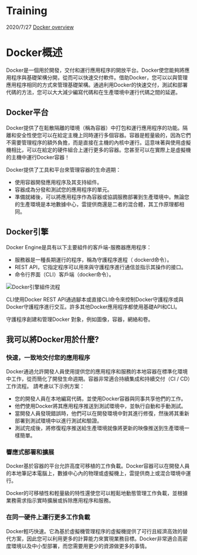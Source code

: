 # Training
2020/7/27
[Docker overview](https://docs.docker.com/get-started/overview/)

# Docker概述
Docker是一個用於開發，交付和運行應用程序的開放平台。Docker使您能夠將應用程序與基礎架構分開，從而可以快速交付軟件。借助Docker，您可以以與管理應用程序相同的方式來管理基礎架構。通過利用Docker的快速交付，測試和部署代碼的方法，您可以大大減少編寫代碼和在生產環境中運行代碼之間的延遲。

## Docker平台
Docker提供了在鬆散隔離的環境（稱為容器）中打包和運行應用程序的功能。隔離和安全性使您可以在給定主機上同時運行多個容器。容器是輕量級的，因為它們不需要管理程序的額外負擔，而是直接在主機的內核中運行。這意味著與使用虛擬機相比，可以在給定的硬件組合上運行更多的容器。您甚至可以在實際上是虛擬機的主機中運行Docker容器！

Docker提供了工具和平台來管理容器的生命週期：
  * 使用容器開發應用程序及其支持組件。
  * 容器成為分發和測試您的應用程序的單元。
  * 準備就緒後，可以將應用程序作為容器或協調服務部署到生產環境中。無論您的生產環境是本地數據中心，雲提供商還是二者的混合體，其工作原理都相同。

## Docker引擎
Docker Engine是具有以下主要組件的客戶端-服務器應用程序：
* 服務器是一種長期運行的程序，稱為守護程序進程（ dockerd命令）。
* REST API，它指定程序可以用來與守護程序進行通信並指示其操作的接口。
* 命令行界面（CLI）客戶端（docker命令）。

![Docker引擎組件流程](https://docs.docker.com/engine/images/engine-components-flow.png)

CLI使用Docker REST API通過腳本或直接CLI命令來控制Docker守護程序或與Docker守護程序進行交互。許多其他Docker應用程序都使用基礎API和CLI。

守護程序創建和管理Docker 對象，例如圖像，容器，網絡和卷。

## 我可以將Docker用於什麼?

### 快速，一致地交付您的應用程序
Docker通過允許開發人員使用提供您的應用程序和服務的本地容器在標準化環境中工作，從而簡化了開發生命週期。容器非常適合持續集成和持續交付（CI / CD）工作流程。
請考慮以下示例方案：
* 您的開發人員在本地編寫代碼，並使用Docker容器與同事共享他們的工作。
* 他們使用Docker將其應用程序推送到測試環境中，並執行自動和手動測試。
* 當開發人員發現錯誤時，他們可以在開發環境中對其進行修復，然後將其重新部署到測試環境中以進行測試和驗證。
* 測試完成後，將修復程序推送給生產環境就像將更新的映像推送到生產環境一樣簡單。

### 響應式部署和擴展

Docker基於容器的平台允許高度可移植的工作負載。Docker容器可以在開發人員的本地筆記本電腦上，數據中心內的物理或虛擬機上，雲提供商上或混合環境中運行。

Docker的可移植性和輕量級的特性還使您可以輕鬆地動態管理工作負載，並根據業務需求指示實時擴展或拆除應用程序和服務。

### 在同一硬件上運行更多工作負載

Docker輕巧快速。它為基於虛擬機管理程序的虛擬機提供了可行且經濟高效的替代方案，因此您可以利用更多的計算能力來實現業務目標。Docker非常適合高密度環境以及中小型部署，而您需要用更少的資源做更多的事情。
